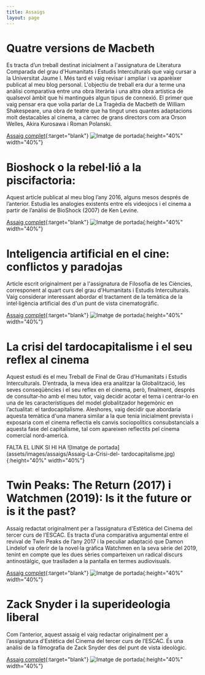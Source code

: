 ```yaml
---
title: Assaigs
layout: page
---
```


# Quatre versions de Macbeth

Es tracta d’un treball destinat inicialment a l'assignatura de Literatura Comparada del grau d'Humanitats i Estudis Interculturals que vaig cursar a la Universitat Jaume I. Més tard el vaig revisar i ampliar i va aparèixer publicat al meu blog personal. L'objectiu de treball era dur a terme una anàlisi comparativa entre una obra literària i una altra obra artística de qualsevol àmbit que hi mantingués algun tipus de connexió. El primer que vaig pensar era que volia parlar de La Tragèdia de Macbeth de William Shakespeare, una obra de teatre que ha tingut unes quantes adaptacions molt destacables al cinema, a càrrec de grans directors com ara Orson Welles, Akira Kurosawa i Roman Polanski. 

[Assaig complet](http://laclaudargent.blogspot.com/2016/01/quatre-versions-de-macbeth.html){:target="blank"}
![Imatge de portada](assets/images/assaigs/Assaig-Macbeth.jpg){:height="40%" width="40%"}

# Bioshock o la rebel·lió a la piscifactoria:

Aquest article publicat al meu blog l’any 2016, alguns mesos després de l’anterior. Estudia les analogies existents entre els videojocs i el cinema a partir de l’anàlisi de BioShock (2007) de Ken Levine.

[Assaig complet](http://laclaudargent.blogspot.com/2016/09/bioshock-o-la-rebellio-la-piscifactoria.html){:target="blank"}
![Imatge de portada](assets/images/assaigs/Assaig-Inteligencia-artificial.jpg){:height="40%" width="40%"}

# Inteligencia artificial en el cine: conflictos y paradojas

Article escrit originalment per a l'assignatura de Filosofia de les Ciències, corresponent al quart curs del grau d'Humanitats i Estudis Interculturals. Vaig considerar interessant abordar el tractament de la temàtica de la intel·ligència artificial des d'un punt de vista cinematogràfic.

[Assaig complet](assets/pdf/Inteligencia-Artificial-en-el-cine.pdf){:target="blank"}
![Imatge de portada](assets/images/assaigs/Assaig-Macbeth.jpg){:height="40%" width="40%"}


# La crisi del tardocapitalisme i el seu reflex al cinema

Aquest estudi és el meu  Treball de Final de Grau d'Humanitats i Estudis Interculturals. D’entrada, la meva idea era analitzar la Globalització, les seves conseqüències i el seu reflex en el cinema, però, finalment, després de consultar-ho amb el meu tutor, vaig decidir acotar el tema i centrar-lo en una de les característiques del model globalitzador hegemònic en l’actualitat: el tardocapitalisme. Aleshores, vaig decidir que abordaria aquesta temàtica d'una manera similar a la que tenia inicialment prevista i exposaria com el cinema reflectia els canvis sociopolítics consubstancials a aquesta fase del capitalisme, tal com apareixen reflectits pel cinema comercial nord-americà.

FALTA EL LINK SI HI HA
![Imatge de portada](assets/images/assaigs/Assaig-La-Crisi-del- tardocapitalisme.jpg){:height="40%" width="40%"}

# Twin Peaks: The Return (2017) i Watchmen (2019): Is it the future or is it the past?

Assaig redactat originalment per a l’assignatura d'Estètica del Cinema del tercer curs de l’ESCAC. Es tracta d’una comparativa argumental entre el revival de Twin Peaks  de l’any 2017 i  la peculiar adaptació que Damon Lindelof va oferir de la novel·la gràfica Watchmen en la seva sèrie del 2019, tenint en compte que les dues sèries comparteixen un radical discurs antinostàlgic, que traslladen a la pantalla en termes audiovisuals.

[Assaig complet](assets/pdf/Twin-Peaks-Watchmen.pdf){:target="blank"}
![Imatge de portada](assets/images/assaigs/Assaig-Twin-Peaks.png){:height="40%" width="40%"}

# Zack Snyder i la superideologia liberal

Com l’anterior, aquest assaig el vaig redactar originalment per a l’assignatura d'Estètica del Cinema del tercer curs de l’ESCAC. És una anàlisi de la filmografia de Zack Snyder des del punt de vista ideològic. 

[Assaig complet](assets/pdf/Zack-Snyder-i-la-superideologia-neoliberal.pdf){:target="blank"}
![Imatge de portada](assets/images/assaigs/Assaig-Zack-Snyder.png){:height="40%" width="40%"}

